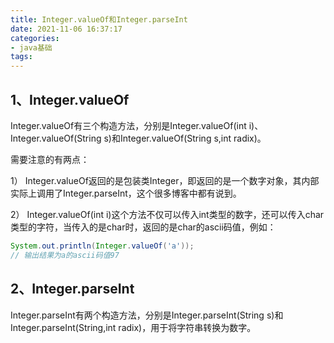 ```yaml
---
title: Integer.valueOf和Integer.parseInt
date: 2021-11-06 16:37:17
categories: 
- java基础
tags:
---
```


## 1、Integer.valueOf

Integer.valueOf有三个构造方法，分别是Integer.valueOf(int i)、Integer.valueOf(String s)和Integer.valueOf(String s,int radix)。

<!--more-->

需要注意的有两点：

1） Integer.valueOf返回的是包装类Integer，即返回的是一个数字对象，其内部实际上调用了Integer.parseInt，这个很多博客中都有说到。

2） Integer.valueOf(int i)这个方法不仅可以传入int类型的数字，还可以传入char类型的字符，当传入的是char时，返回的是char的ascii码值，例如：

```java
System.out.println(Integer.valueOf('a'));
// 输出结果为a的ascii码值97
```

## 2、Integer.parseInt

Integer.parseInt有两个构造方法，分别是Integer.parseInt(String s)和Integer.parseInt(String,int radix)，用于将字符串转换为数字。